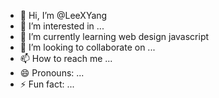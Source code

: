 - 👋 Hi, I’m @LeeXYang
- 👀 I’m interested in ...
- 🌱 I’m currently learning web design javascript
- 💞️ I’m looking to collaborate on ...
- 📫 How to reach me ...
- 😄 Pronouns: ...
- ⚡ Fun fact: ...

<!---
LeeXYang/LeeXYang is a ✨ special ✨ repository because its `README.md` (this file) appears on your GitHub profile.
You can click the Preview link to take a look at your changes.
--->

